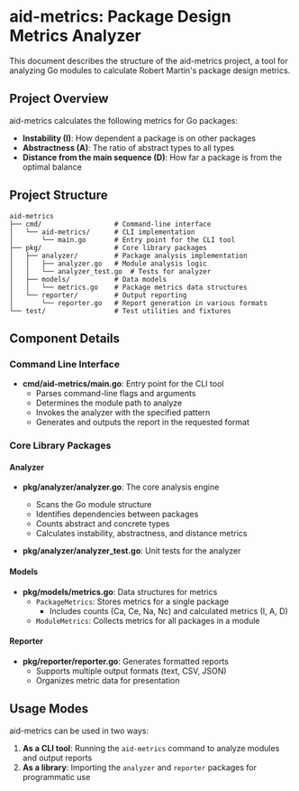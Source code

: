 # aid-metrics: Package Design Metrics Analyzer

This document describes the structure of the aid-metrics project, a tool for analyzing Go modules to calculate Robert Martin's package design metrics.

## Project Overview

aid-metrics calculates the following metrics for Go packages:
- **Instability (I)**: How dependent a package is on other packages
- **Abstractness (A)**: The ratio of abstract types to all types
- **Distance from the main sequence (D)**: How far a package is from the optimal balance

## Project Structure

```
aid-metrics
├── cmd/                  # Command-line interface
│   └── aid-metrics/      # CLI implementation
│       └── main.go       # Entry point for the CLI tool
├── pkg/                  # Core library packages
│   ├── analyzer/         # Package analysis implementation
│   │   ├── analyzer.go   # Module analysis logic
│   │   └── analyzer_test.go  # Tests for analyzer
│   ├── models/           # Data models
│   │   └── metrics.go    # Package metrics data structures
│   └── reporter/         # Output reporting
│       └── reporter.go   # Report generation in various formats
└── test/                 # Test utilities and fixtures
```

## Component Details

### Command Line Interface

- **cmd/aid-metrics/main.go**: Entry point for the CLI tool
  - Parses command-line flags and arguments
  - Determines the module path to analyze
  - Invokes the analyzer with the specified pattern
  - Generates and outputs the report in the requested format

### Core Library Packages

#### Analyzer

- **pkg/analyzer/analyzer.go**: The core analysis engine
  - Scans the Go module structure
  - Identifies dependencies between packages
  - Counts abstract and concrete types
  - Calculates instability, abstractness, and distance metrics

- **pkg/analyzer/analyzer_test.go**: Unit tests for the analyzer

#### Models

- **pkg/models/metrics.go**: Data structures for metrics
  - `PackageMetrics`: Stores metrics for a single package
    - Includes counts (Ca, Ce, Na, Nc) and calculated metrics (I, A, D)
  - `ModuleMetrics`: Collects metrics for all packages in a module

#### Reporter

- **pkg/reporter/reporter.go**: Generates formatted reports
  - Supports multiple output formats (text, CSV, JSON)
  - Organizes metric data for presentation

## Usage Modes

aid-metrics can be used in two ways:

1. **As a CLI tool**: Running the `aid-metrics` command to analyze modules and output reports
2. **As a library**: Importing the `analyzer` and `reporter` packages for programmatic use 